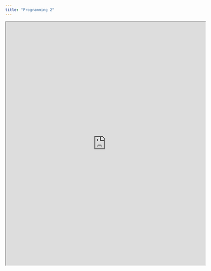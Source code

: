 ```yaml
---
title: "Programming 2"
---
```


<iframe src="https://drive.google.com/file/d/1rSpRR5Vt0rd8ye1Wa8V5l5iRgOTQBnlR/preview" width="640" height="780" allow="autoplay"></iframe>